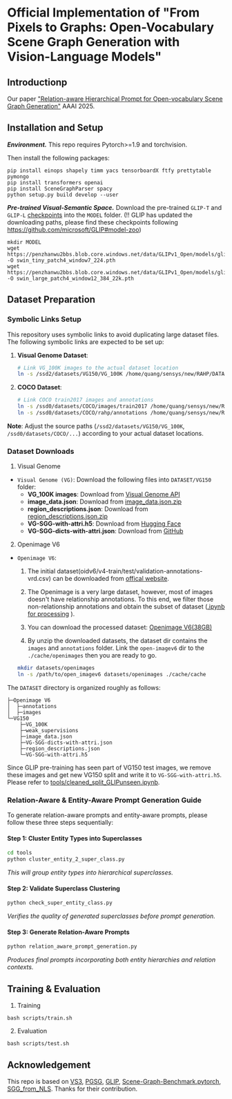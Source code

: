 # Official Implementation of "From Pixels to Graphs: Open-Vocabulary Scene Graph Generation with Vision-Language Models"

## Introductionp
Our paper ["Relation-aware Hierarchical Prompt for Open-vocabulary Scene Graph Generation"](https://arxiv.org/abs/2412.19021) AAAI 2025.


## Installation and Setup

***Environment.***
This repo requires Pytorch>=1.9 and torchvision.

Then install the following packages:
```
pip install einops shapely timm yacs tensorboardX ftfy prettytable pymongo 
pip install transformers openai
pip install SceneGraphParser spacy 
python setup.py build develop --user
```

***Pre-trained Visual-Semantic Space.*** Download the pre-trained `GLIP-T` and `GLIP-L` [checkpoints](https://github.com/microsoft/GLIP#model-zoo) into the ``MODEL`` folder. 
(!! GLIP has updated the downloading paths, please find these checkpoints following https://github.com/microsoft/GLIP#model-zoo)
```
mkdir MODEL
wget https://penzhanwu2bbs.blob.core.windows.net/data/GLIPv1_Open/models/glip_tiny_model_o365_goldg_cc_sbu.pth -O swin_tiny_patch4_window7_224.pth
wget https://penzhanwu2bbs.blob.core.windows.net/data/GLIPv1_Open/models/glip_large_model.pth -O swin_large_patch4_window12_384_22k.pth
```

## Dataset Preparation

### Symbolic Links Setup

This repository uses symbolic links to avoid duplicating large dataset files. The following symbolic links are expected to be set up:

1. **Visual Genome Dataset**:
   ```bash
   # Link VG_100K images to the actual dataset location
   ln -s /ssd2/datasets/VG150/VG_100K /home/quang/sensys/new/RAHP/DATASET/VG150/VG_100K
   ```

2. **COCO Dataset**:
   ```bash
   # Link COCO train2017 images and annotations
   ln -s /ssd0/datasets/COCO/images/train2017 /home/quang/sensys/new/RAHP/DATASET/coco/train2017
   ln -s /ssd0/datasets/COCO/rahp/annotations /home/quang/sensys/new/RAHP/DATASET/coco/annotations
   ```

**Note**: Adjust the source paths (`/ssd2/datasets/VG150/VG_100K`, `/ssd0/datasets/COCO/...`) according to your actual dataset locations.

### Dataset Downloads

1. Visual Genome
* ``Visual Genome (VG)``: Download the following files into ``DATASET/VG150`` folder:
  - **VG_100K images**: Download from [Visual Genome API](https://homes.cs.washington.edu/~ranjay/visualgenome/api.html)
  - **image_data.json**: Download from [image_data.json.zip](https://homes.cs.washington.edu/~ranjay/visualgenome/data/dataset/image_data.json.zip)
  - **region_descriptions.json**: Download from [region_descriptions.json.zip](https://homes.cs.washington.edu/~ranjay/visualgenome/data/dataset/region_descriptions.json.zip)
  - **VG-SGG-with-attri.h5**: Download from [Hugging Face](https://huggingface.co/datasets/kb-kim/LLM4SGG/resolve/main/VG-SGG-with-attri.h5)
  - **VG-SGG-dicts-with-attri.json**: Download from [GitHub](https://github.com/KaihuaTang/Scene-Graph-Benchmark.pytorch/blob/master/datasets/vg/VG-SGG-dicts-with-attri.json)

2. Openimage V6
* ``Openimage V6``: 
    1. The initial dataset(oidv6/v4-train/test/validation-annotations-vrd.csv) can be downloaded from [offical website]( https://storage.googleapis.com/openimages/web/download.html).

    2. The Openimage is a very large dataset, however, most of images doesn't have relationship annotations. 
To this end, we filter those non-relationship annotations and obtain the subset of dataset ([.ipynb for processing](https://shanghaitecheducn-my.sharepoint.com/:u:/g/personal/lirj2_shanghaitech_edu_cn/EebESIOrpR5NrOYgQXU5PREBPR9EAxcVmgzsTDiWA1BQ8w?e=46iDwn) ). 

    3. You can download the processed dataset: [Openimage V6(38GB)](https://shanghaitecheducn-my.sharepoint.com/:u:/g/personal/lirj2_shanghaitech_edu_cn/EXdZWvR_vrpNmQVvubG7vhABbdmeKKzX6PJFlIdrCS80vw?e=uQREX3)
    4. By unzip the downloaded datasets, the dataset dir contains the `images` and `annotations` folder. 
    Link the `open-imagev6` dir to the `./cache/openimages` then you are ready to go.
    ```bash
    mkdir datasets/openimages
    ln -s /path/to/open_imagev6 datasets/openimages ./cache/cache
    ```


The `DATASET` directory is organized roughly as follows:
```
├─Openimage V6
│  ├─annotations
│  ├─images
└─VG150
    ├─VG_100K
    ├─weak_supervisions
    ├─image_data.json
    ├─VG-SGG-dicts-with-attri.json
    ├─region_descriptions.json
    └─VG-SGG-with-attri.h5 
```

Since GLIP pre-training has seen part of VG150 test images, we remove these images and get new VG150 split and write it to `VG-SGG-with-attri.h5`. 
Please refer to [tools/cleaned_split_GLIPunseen.ipynb](tools/cleaned_split_GLIPunseen.ipynb).

### **Relation-Aware & Entity-Aware Prompt Generation Guide**

To generate relation-aware prompts and entity-aware prompts, please follow these three steps sequentially:

#### **Step 1: Cluster Entity Types into Superclasses**
```bash
cd tools
python cluster_entity_2_super_class.py
```
*This will group entity types into hierarchical superclasses.*

#### **Step 2: Validate Superclass Clustering**
```bash
python check_super_entity_class.py
```
*Verifies the quality of generated superclasses before prompt generation.*

#### **Step 3: Generate Relation-Aware Prompts**
```bash
python relation_aware_prompt_generation.py
```
*Produces final prompts incorporating both entity hierarchies and relation contexts.*



## Training & Evaluation

1. Training
```
bash scripts/train.sh
```

2. Evaluation

```
bash scripts/test.sh
```

## Acknowledgement

This repo is based on [VS3](https://github.com/zyong812/VS3_CVPR23), [PGSG](https://github.com/SHTUPLUS/Pix2Grp_CVPR2024/tree/main), [GLIP](https://github.com/microsoft/GLIP), [Scene-Graph-Benchmark.pytorch](https://github.com/KaihuaTang/Scene-Graph-Benchmark.pytorch), [SGG_from_NLS](https://github.com/YiwuZhong/SGG_from_NLS). Thanks for their contribution.